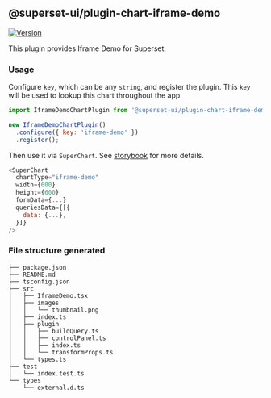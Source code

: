 ## @superset-ui/plugin-chart-iframe-demo

[![Version](https://img.shields.io/npm/v/@superset-ui/plugin-chart-iframe-demo.svg?style=flat-square)](https://www.npmjs.com/package/@superset-ui/plugin-chart-iframe-demo)

This plugin provides Iframe Demo for Superset.

### Usage

Configure `key`, which can be any `string`, and register the plugin. This `key` will be used to lookup this chart throughout the app.

```js
import IframeDemoChartPlugin from '@superset-ui/plugin-chart-iframe-demo';

new IframeDemoChartPlugin()
  .configure({ key: 'iframe-demo' })
  .register();
```

Then use it via `SuperChart`. See [storybook](https://apache-superset.github.io/superset-ui/?selectedKind=plugin-chart-iframe-demo) for more details.

```js
<SuperChart
  chartType="iframe-demo"
  width={600}
  height={600}
  formData={...}
  queriesData={[{
    data: {...},
  }]}
/>
```

### File structure generated

```
├── package.json
├── README.md
├── tsconfig.json
├── src
│   ├── IframeDemo.tsx
│   ├── images
│   │   └── thumbnail.png
│   ├── index.ts
│   ├── plugin
│   │   ├── buildQuery.ts
│   │   ├── controlPanel.ts
│   │   ├── index.ts
│   │   └── transformProps.ts
│   └── types.ts
├── test
│   └── index.test.ts
└── types
    └── external.d.ts
```